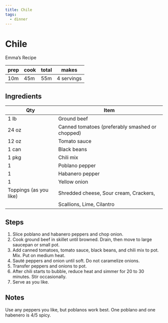 ```yaml
---
title: Chile
tags:
  - dinner
---
```


# Chile

Emma’s Recipe

| prep | cook | total | makes      |
| ---- | ---- | ----- | ---------- |
| 10m  | 45m  | 55m   | 4 servings |

## Ingredients

| Qty                    | Item                                            |
| ---------------------- | ----------------------------------------------- |
| 1 lb                   | Ground beef                                     |
| 24 oz                  | Canned tomatoes (preferably smashed or chopped) |
| 12 oz                  | Tomato sauce                                    |
| 1 can                  | Black beans                                     |
| 1 pkg                  | Chili mix                                       |
| 1                      | Poblano pepper                                  |
| 1                      | Habanero pepper                                 |
| 1                      | Yellow onion                                    |
| Toppings (as you like) | Shredded cheese, Sour cream, Crackers,          |
|                        | Scallions, Lime, Cilantro                       |

## Steps

1.  Slice poblano and habanero peppers and chop onion.
2.  Cook ground beef in skillet until browned. Drain, then move to large
    saucepan or small pot.
3.  Add canned tomatoes, tomato sauce, black beans, and chili mix to pot. Mix.
    Put on medium heat.
4.  Sauté peppers and onion until soft. Do not caramelize onions.
5.  Transfer peppers and onions to pot.
6.  After chili starts to bubble, reduce heat and simmer for 20 to 30 minutes.
    Stir occasionally.
7.  Serve as you like.

## Notes

Use any peppers you like, but poblanos work best. One poblano and one habenero
is 4/5 spicy.
